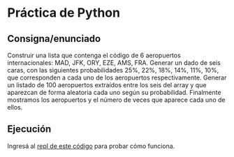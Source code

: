 # Práctica de Python

## Consigna/enunciado

Construir una lista que contenga el código de 6 aeropuertos internacionales: MAD, JFK, ORY, EZE, AMS, FRA. Generar un dado de seis caras, con las siguientes probabilidades 25%, 22%, 18%, 14%, 11%, 10%, que corresponden a cada uno de los aeropuertos respectivamente. Generar un listado de 100 aeropuertos extraídos entre los seis del array y que aparezcan de forma aleatoria cada uno según su probabilidad. Finalmente mostramos los aeropuertos y el número de veces que aparece cada uno de ellos.

## Ejecución

Ingresá al [repl de este código](https://replit.com/@peirios/FrecuenciaAeropuertos) para probar cómo funciona.
